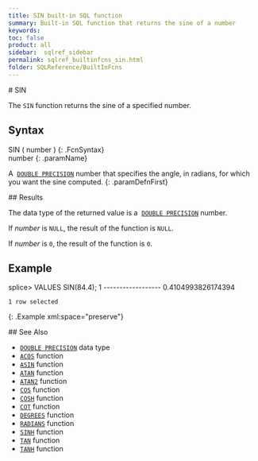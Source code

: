 ```yaml
---
title: SIN built-in SQL function
summary: Built-in SQL function that returns the sine of a number
keywords:
toc: false
product: all
sidebar:  sqlref_sidebar
permalink: sqlref_builtinfcns_sin.html
folder: SQLReference/BuiltInFcns
---
```

<section>
<div class="TopicContent" data-swiftype-index="true" markdown="1">
# SIN

The `SIN` function returns the sine of a specified number.

## Syntax

<div class="fcnWrapperWide" markdown="1">
    SIN ( number )
{: .FcnSyntax}

</div>
<div class="paramList" markdown="1">
number
{: .paramName}

A &nbsp;[`DOUBLE PRECISION`](sqlref_datatypes_doubleprecision.html) number
that specifies the angle, in radians, for which you want the sine
computed.
{: .paramDefnFirst}

</div>
## Results

The data type of the returned value is a &nbsp;[`DOUBLE
PRECISION`](sqlref_datatypes_doubleprecision.html) number.

If *number* is `NULL`, the result of the function is `NULL`.

If *number* is `0`, the result of the function is `0`.

## Example

<div class="preWrapper" markdown="1">
    splice> VALUES SIN(84.4);
    1
    ------------------
    0.4104993826174394
    
    1 row selected
{: .Example xml:space="preserve"}

</div>
## See Also

* [`DOUBLE PRECISION`](sqlref_datatypes_doubleprecision.html) data type
* [`ACOS`](sqlref_builtinfcns_acos.html) function
* [`ASIN`](sqlref_builtinfcns_asin.html) function
* [`ATAN`](sqlref_builtinfcns_atan.html) function
* [`ATAN2`](sqlref_builtinfcns_atan2.html) function
* [`COS`](sqlref_builtinfcns_cos.html) function
* [`COSH`](sqlref_builtinfcns_cosh.html) function
* [`COT`](sqlref_builtinfcns_cot.html) function
* [`DEGREES`](sqlref_builtinfcns_degrees.html) function
* [`RADIANS`](sqlref_builtinfcns_radians.html) function
* [`SINH`](sqlref_builtinfcns_sinh.html) function
* [`TAN`](sqlref_builtinfcns_tan.html) function
* [`TANH`](sqlref_builtinfcns_tanh.html) function

</div>
</section>

